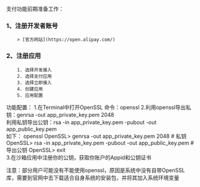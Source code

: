 支付功能前期准备工作：
### 1、注册开发者账号
        > [官方网站](https://open.alipay.com/)
### 2、注册应用
        1. 选择开发接入
        2. 选择支付应用
        3. 选择立即接入
        4. 创建应用
        5. 应用配置
        
功能配置：
      1.在Terminal中打开OpenSSL
        命令：openssl
      2.利用openssl导出私钥：genrsa -out app_private_key.pem   2048  
      利用私钥导出公钥：rsa -in app_private_key.pem -pubout -out app_public_key.pem  
          如下：
          openssl
          OpenSSL> genrsa -out app_private_key.pem   2048  # 私钥
          OpenSSL> rsa -in app_private_key.pem -pubout -out app_public_key.pem # 导出公钥
          OpenSSL> exit        
      3.在沙箱应用中注册你的公钥，获取你账户的Appid和公钥证书
      
注意：部分用户可能没有不能使用openssl，原因是系统中没有自带OpenSSL库，需要到官网中去下载适合自身系统的安装包，并将其加入系统环境变量

      